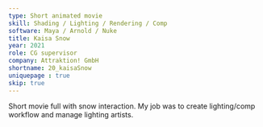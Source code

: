 ```yaml
---
type: Short animated movie
skill: Shading / Lighting / Rendering / Comp
software: Maya / Arnold / Nuke
title: Kaisa Snow
year: 2021
role: CG supervisor
company: Attraktion! GmbH
shortname: 20_kaisaSnow
uniquepage : true 
skip: true
---
```


Short movie full with snow interaction. 
My job was to create lighting/comp workflow and manage lighting artists.
